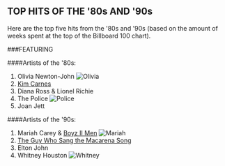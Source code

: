 ## TOP HITS OF THE '80s AND '90s

Here are the top five hits from the '80s and '90s (based on the amount of weeks spent at the top of the Billboard 100 chart).

###FEATURING

####Artists of the '80s:

1. Olivia Newton-John
![Olivia](http://i.imgur.com/4qXvXVr.gif)
2. [Kim Carnes](http://i.imgur.com/4qXvXVr.gif)
3. Diana Ross & Lionel Richie
4. The Police
![Police](http://rokpool.com/files/u1/the_police-1146.jpg)
5. Joan Jett

####Artists of the '90s:

1. Mariah Carey & [Boyz II Men](http://www.boyziimen.com/)
![Mariah](http://www.myplay.com/files/video_stills/mariahcarey_sweetday480.jpg)
2. [The Guy Who Sang the Macarena Song](http://macarena.com/)
3. Elton John
4. Whitney Houston
![Whitney](http://www.rick.com/wp-content/uploads/2013/07/whitney.jpg)
